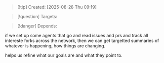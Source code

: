 
>[!tip] Created: [2025-08-28 Thu 09:19]

>[!question] Targets: 

>[!danger] Depends: 

if we set up some agents that go and read issues and prs and track all intereste forks across the network, then we can get targetted summaries of whatever is happening, how things are changing.

helps us refine what our goals are and what they point to.